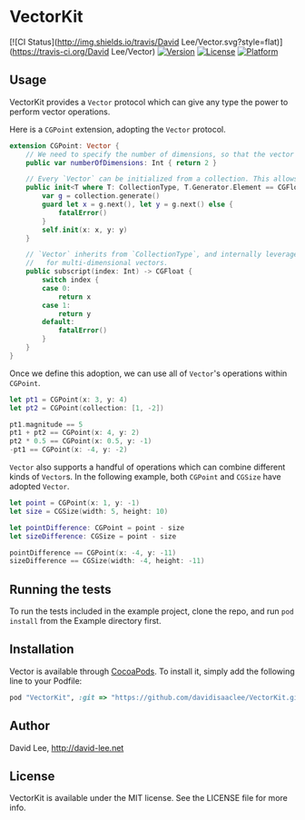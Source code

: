 # VectorKit

[![CI Status](http://img.shields.io/travis/David Lee/Vector.svg?style=flat)](https://travis-ci.org/David Lee/Vector)
[![Version](https://img.shields.io/cocoapods/v/Vector.svg?style=flat)](http://cocoapods.org/pods/VectorKit)
[![License](https://img.shields.io/cocoapods/l/Vector.svg?style=flat)](http://cocoapods.org/pods/VectorKit)
[![Platform](https://img.shields.io/cocoapods/p/Vector.svg?style=flat)](http://cocoapods.org/pods/VectorKit)

## Usage

VectorKit provides a `Vector` protocol which can give any type the power to perform vector operations.

Here is a `CGPoint` extension, adopting the `Vector` protocol.

```swift
extension CGPoint: Vector {
	// We need to specify the number of dimensions, so that the vector operations can be configured to fit the dimension.
	public var numberOfDimensions: Int { return 2 }

	// Every `Vector` can be initialized from a collection. This allows easy conversion among similar vector types.
	public init<T where T: CollectionType, T.Generator.Element == CGFloat>(collection: T) {
		var g = collection.generate()
		guard let x = g.next(), let y = g.next() else {
			fatalError()
		}
		self.init(x: x, y: y)
	}

	// `Vector` inherits from `CollectionType`, and internally leverages `CollectionType`'s methods for support
	//   for multi-dimensional vectors.
	public subscript(index: Int) -> CGFloat {
		switch index {
		case 0:
			return x
		case 1:
			return y
		default:
			fatalError()
		}
	}
}
```

Once we define this adoption, we can use all of `Vector`'s operations within `CGPoint`.

```swift
let pt1 = CGPoint(x: 3, y: 4)
let pt2 = CGPoint(collection: [1, -2])

pt1.magnitude == 5
pt1 + pt2 == CGPoint(x: 4, y: 2)
pt2 * 0.5 == CGPoint(x: 0.5, y: -1)
-pt1 == CGPoint(x: -4, y: -2)
```

`Vector` also supports a handful of operations which can combine different kinds of `Vector`s. In the following example, both `CGPoint` and `CGSize` have adopted `Vector`.

```swift
let point = CGPoint(x: 1, y: -1)
let size = CGSize(width: 5, height: 10)

let pointDifference: CGPoint = point - size
let sizeDifference: CGSize = point - size

pointDifference == CGPoint(x: -4, y: -11)
sizeDifference == CGSize(width: -4, height: -11)
```

## Running the tests

To run the tests included in the example project, clone the repo, and run `pod install` from the Example directory first.

## Installation

Vector is available through [CocoaPods](http://cocoapods.org). To install
it, simply add the following line to your Podfile:

```ruby
pod "VectorKit", :git => "https://github.com/davidisaaclee/VectorKit.git"
```

## Author

David Lee, http://david-lee.net

## License

VectorKit is available under the MIT license. See the LICENSE file for more info.
